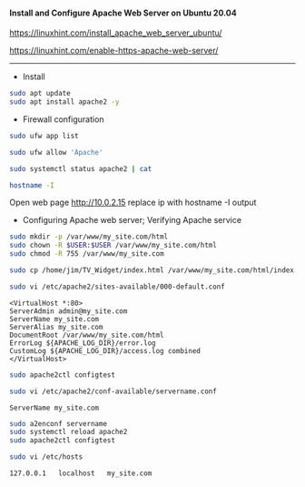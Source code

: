 #### Install and Configure Apache Web Server on Ubuntu 20.04

https://linuxhint.com/install_apache_web_server_ubuntu/

https://linuxhint.com/enable-https-apache-web-server/


---

* Install

```bash
sudo apt update
sudo apt install apache2 -y
```

* Firewall configuration

```bash
sudo ufw app list
```

```bash
sudo ufw allow 'Apache'
```

```bash
sudo systemctl status apache2 | cat
```

```bash
hostname -I
```

Open web page http://10.0.2.15 replace ip with hostname -I output


* Configuring Apache web server; Verifying Apache service

```bash
sudo mkdir -p /var/www/my_site.com/html
sudo chown -R $USER:$USER /var/www/my_site.com/html
sudo chmod -R 755 /var/www/my_site.com
```

```bash
sudo cp /home/jim/TV_Widget/index.html /var/www/my_site.com/html/index.html
```

```bash
sudo vi /etc/apache2/sites-available/000-default.conf
```

```vim
<VirtualHost *:80>
ServerAdmin admin@my_site.com
ServerName my_site.com
ServerAlias my_site.com
DocumentRoot /var/www/my_site.com/html
ErrorLog ${APACHE_LOG_DIR}/error.log
CustomLog ${APACHE_LOG_DIR}/access.log combined
</VirtualHost>
```


```bash
sudo apache2ctl configtest
```

```bash
sudo vi /etc/apache2/conf-available/servername.conf
```

```vim
ServerName my_site.com
```

```bash
sudo a2enconf servername
sudo systemctl reload apache2
sudo apache2ctl configtest
```

```bash
sudo vi /etc/hosts
```

```vim
127.0.0.1   localhost   my_site.com
```

